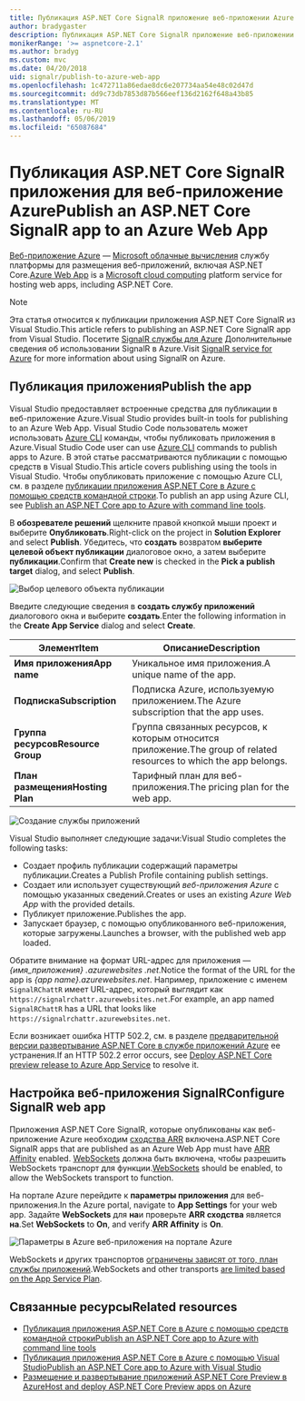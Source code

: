 ```yaml
---
title: Публикация ASP.NET Core SignalR приложение веб-приложении Azure
author: bradygaster
description: Публикация ASP.NET Core SignalR приложение веб-приложении Azure
monikerRange: '>= aspnetcore-2.1'
ms.author: bradyg
ms.custom: mvc
ms.date: 04/20/2018
uid: signalr/publish-to-azure-web-app
ms.openlocfilehash: 1c472711a86edae8dc6e207734aa54e48c02d47d
ms.sourcegitcommit: dd9c73db7853d87b566eef136d2162f648a43b85
ms.translationtype: MT
ms.contentlocale: ru-RU
ms.lasthandoff: 05/06/2019
ms.locfileid: "65087684"
---
```

# <a name="publish-an-aspnet-core-signalr-app-to-an-azure-web-app"></a><span data-ttu-id="ea077-103">Публикация ASP.NET Core SignalR приложения для веб-приложение Azure</span><span class="sxs-lookup"><span data-stu-id="ea077-103">Publish an ASP.NET Core SignalR app to an Azure Web App</span></span>

<span data-ttu-id="ea077-104">[Веб-приложение Azure](/azure/app-service/app-service-web-overview) — [Microsoft облачные вычисления](https://azure.microsoft.com/) службу платформы для размещения веб-приложений, включая ASP.NET Core.</span><span class="sxs-lookup"><span data-stu-id="ea077-104">[Azure Web App](/azure/app-service/app-service-web-overview) is a [Microsoft cloud computing](https://azure.microsoft.com/) platform service for hosting web apps, including ASP.NET Core.</span></span>

> [!NOTE]
> <span data-ttu-id="ea077-105">Эта статья относится к публикации приложения ASP.NET Core SignalR из Visual Studio.</span><span class="sxs-lookup"><span data-stu-id="ea077-105">This article refers to publishing an ASP.NET Core SignalR app from Visual Studio.</span></span> <span data-ttu-id="ea077-106">Посетите [SignalR службы для Azure](https://azure.microsoft.com/services/signalr-service) Дополнительные сведения об использовании SignalR в Azure.</span><span class="sxs-lookup"><span data-stu-id="ea077-106">Visit [SignalR service for Azure](https://azure.microsoft.com/services/signalr-service) for more information about using SignalR on Azure.</span></span>

## <a name="publish-the-app"></a><span data-ttu-id="ea077-107">Публикация приложения</span><span class="sxs-lookup"><span data-stu-id="ea077-107">Publish the app</span></span>

<span data-ttu-id="ea077-108">Visual Studio предоставляет встроенные средства для публикации в веб-приложение Azure.</span><span class="sxs-lookup"><span data-stu-id="ea077-108">Visual Studio provides built-in tools for publishing to an Azure Web App.</span></span> <span data-ttu-id="ea077-109">Visual Studio Code пользователь может использовать [Azure CLI](/cli/azure) команды, чтобы публиковать приложения в Azure.</span><span class="sxs-lookup"><span data-stu-id="ea077-109">Visual Studio Code user can use [Azure CLI](/cli/azure) commands to publish apps to Azure.</span></span> <span data-ttu-id="ea077-110">В этой статье рассматриваются публикации с помощью средств в Visual Studio.</span><span class="sxs-lookup"><span data-stu-id="ea077-110">This article covers publishing using the tools in Visual Studio.</span></span> <span data-ttu-id="ea077-111">Чтобы опубликовать приложение с помощью Azure CLI, см. в разделе [публикации приложения ASP.NET Core в Azure с помощью средств командной строки](/azure/app-service/app-service-web-get-started-dotnet).</span><span class="sxs-lookup"><span data-stu-id="ea077-111">To publish an app using Azure CLI, see [Publish an ASP.NET Core app to Azure with command line tools](/azure/app-service/app-service-web-get-started-dotnet).</span></span>

<span data-ttu-id="ea077-112">В **обозревателе решений** щелкните правой кнопкой мыши проект и выберите **Опубликовать**.</span><span class="sxs-lookup"><span data-stu-id="ea077-112">Right-click on the project in **Solution Explorer** and select **Publish**.</span></span> <span data-ttu-id="ea077-113">Убедитесь, что **создать** возвратом **выберите целевой объект публикации** диалоговое окно, а затем выберите **публикации**.</span><span class="sxs-lookup"><span data-stu-id="ea077-113">Confirm that **Create new** is checked in the **Pick a publish target** dialog, and select **Publish**.</span></span>

![Выбор целевого объекта публикации](publish-to-azure-web-app/_static/pick-publish-target-dialog.png)

<span data-ttu-id="ea077-115">Введите следующие сведения в **создать службу приложений** диалогового окна и выберите **создать**.</span><span class="sxs-lookup"><span data-stu-id="ea077-115">Enter the following information in the **Create App Service** dialog and select **Create**.</span></span>

| <span data-ttu-id="ea077-116">Элемент</span><span class="sxs-lookup"><span data-stu-id="ea077-116">Item</span></span> | <span data-ttu-id="ea077-117">Описание</span><span class="sxs-lookup"><span data-stu-id="ea077-117">Description</span></span> |
| ---- | ----------- |
| <span data-ttu-id="ea077-118">**Имя приложения**</span><span class="sxs-lookup"><span data-stu-id="ea077-118">**App name**</span></span> | <span data-ttu-id="ea077-119">Уникальное имя приложения.</span><span class="sxs-lookup"><span data-stu-id="ea077-119">A unique name of the app.</span></span> |
| <span data-ttu-id="ea077-120">**Подписка**</span><span class="sxs-lookup"><span data-stu-id="ea077-120">**Subscription**</span></span> | <span data-ttu-id="ea077-121">Подписка Azure, используемую приложением.</span><span class="sxs-lookup"><span data-stu-id="ea077-121">The Azure subscription that the app uses.</span></span> |
| <span data-ttu-id="ea077-122">**Группа ресурсов**</span><span class="sxs-lookup"><span data-stu-id="ea077-122">**Resource Group**</span></span> | <span data-ttu-id="ea077-123">Группа связанных ресурсов, к которым относится приложение.</span><span class="sxs-lookup"><span data-stu-id="ea077-123">The group of related resources to which the app belongs.</span></span>  |
| <span data-ttu-id="ea077-124">**План размещения**</span><span class="sxs-lookup"><span data-stu-id="ea077-124">**Hosting Plan**</span></span> | <span data-ttu-id="ea077-125">Тарифный план для веб-приложения.</span><span class="sxs-lookup"><span data-stu-id="ea077-125">The pricing plan for the web app.</span></span> |

![Создание службы приложений](publish-to-azure-web-app/_static/create-app-service-dialog.png)

<span data-ttu-id="ea077-127">Visual Studio выполняет следующие задачи:</span><span class="sxs-lookup"><span data-stu-id="ea077-127">Visual Studio completes the following tasks:</span></span>

* <span data-ttu-id="ea077-128">Создает профиль публикации содержащий параметры публикации.</span><span class="sxs-lookup"><span data-stu-id="ea077-128">Creates a Publish Profile containing publish settings.</span></span>
* <span data-ttu-id="ea077-129">Создает или использует существующий *веб-приложения Azure* с помощью указанных сведений.</span><span class="sxs-lookup"><span data-stu-id="ea077-129">Creates or uses an existing *Azure Web App* with the provided details.</span></span>
* <span data-ttu-id="ea077-130">Публикует приложение.</span><span class="sxs-lookup"><span data-stu-id="ea077-130">Publishes the app.</span></span>
* <span data-ttu-id="ea077-131">Запускает браузер, с помощью опубликованного веб-приложения, которые загружены.</span><span class="sxs-lookup"><span data-stu-id="ea077-131">Launches a browser, with the published web app loaded.</span></span>

<span data-ttu-id="ea077-132">Обратите внимание на формат URL-адрес для приложения — *{имя_приложения} .azurewebsites .net*.</span><span class="sxs-lookup"><span data-stu-id="ea077-132">Notice the format of the URL for the app is *{app name}.azurewebsites.net*.</span></span> <span data-ttu-id="ea077-133">Например, приложение с именем `SignalRChattR` имеет URL-адрес, который выглядит как `https://signalrchattr.azurewebsites.net`.</span><span class="sxs-lookup"><span data-stu-id="ea077-133">For example, an app named `SignalRChattR` has a URL that looks like `https://signalrchattr.azurewebsites.net`.</span></span>

<span data-ttu-id="ea077-134">Если возникает ошибка HTTP 502.2, см. в разделе [предварительной версии развертывание ASP.NET Core в службе приложений Azure](xref:host-and-deploy/azure-apps/index) ее устранения.</span><span class="sxs-lookup"><span data-stu-id="ea077-134">If an HTTP 502.2 error occurs, see [Deploy ASP.NET Core preview release to Azure App Service](xref:host-and-deploy/azure-apps/index) to resolve it.</span></span>

## <a name="configure-signalr-web-app"></a><span data-ttu-id="ea077-135">Настройка веб-приложения SignalR</span><span class="sxs-lookup"><span data-stu-id="ea077-135">Configure SignalR web app</span></span>

<span data-ttu-id="ea077-136">Приложения ASP.NET Core SignalR, которые опубликованы как веб-приложение Azure необходим [сходства ARR](https://en.wikipedia.org/wiki/Application_Request_Routing) включена.</span><span class="sxs-lookup"><span data-stu-id="ea077-136">ASP.NET Core SignalR apps that are published as an Azure Web App must have [ARR Affinity](https://en.wikipedia.org/wiki/Application_Request_Routing) enabled.</span></span> <span data-ttu-id="ea077-137">[WebSockets](xref:fundamentals/websockets) должна быть включена, чтобы разрешить WebSockets транспорт для функции.</span><span class="sxs-lookup"><span data-stu-id="ea077-137">[WebSockets](xref:fundamentals/websockets) should be enabled, to allow the WebSockets transport to function.</span></span>

<span data-ttu-id="ea077-138">На портале Azure перейдите к **параметры приложения** для веб-приложения.</span><span class="sxs-lookup"><span data-stu-id="ea077-138">In the Azure portal, navigate to **App Settings** for your web app.</span></span> <span data-ttu-id="ea077-139">Задайте **WebSockets** для **на**и проверьте **ARR сходства** является **на**.</span><span class="sxs-lookup"><span data-stu-id="ea077-139">Set **WebSockets** to **On**, and verify **ARR Affinity** is **On**.</span></span>

![Параметры в Azure веб-приложения на портале Azure](publish-to-azure-web-app/_static/azure-web-app-settings.png)

 <span data-ttu-id="ea077-141">WebSockets и других транспортов [ограничены зависят от того, план службы приложений](/azure/azure-subscription-service-limits#app-service-limits).</span><span class="sxs-lookup"><span data-stu-id="ea077-141">WebSockets and other transports [are limited based on the App Service Plan](/azure/azure-subscription-service-limits#app-service-limits).</span></span>

## <a name="related-resources"></a><span data-ttu-id="ea077-142">Связанные ресурсы</span><span class="sxs-lookup"><span data-stu-id="ea077-142">Related resources</span></span>

* [<span data-ttu-id="ea077-143">Публикация приложения ASP.NET Core в Azure с помощью средств командной строки</span><span class="sxs-lookup"><span data-stu-id="ea077-143">Publish an ASP.NET Core app to Azure with command line tools</span></span>](/azure/app-service/app-service-web-get-started-dotnet)
* [<span data-ttu-id="ea077-144">Публикация приложения ASP.NET Core в Azure с помощью Visual Studio</span><span class="sxs-lookup"><span data-stu-id="ea077-144">Publish an ASP.NET Core app to Azure with Visual Studio</span></span>](xref:tutorials/publish-to-azure-webapp-using-vs)
* [<span data-ttu-id="ea077-145">Размещение и развертывание приложений ASP.NET Core Preview в Azure</span><span class="sxs-lookup"><span data-stu-id="ea077-145">Host and deploy ASP.NET Core Preview apps on Azure</span></span>](xref:host-and-deploy/azure-apps/index#deploy-aspnet-core-preview-release-to-azure-app-service)

